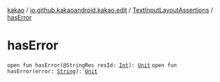 [kakao](../../index.md) / [io.github.kakaoandroid.kakao.edit](../index.md) / [TextInputLayoutAssertions](index.md) / [hasError](./has-error.md)

# hasError

`open fun hasError(@StringRes resId: `[`Int`](https://kotlinlang.org/api/latest/jvm/stdlib/kotlin/-int/index.html)`): `[`Unit`](https://kotlinlang.org/api/latest/jvm/stdlib/kotlin/-unit/index.html)
`open fun hasError(error: `[`String`](https://kotlinlang.org/api/latest/jvm/stdlib/kotlin/-string/index.html)`): `[`Unit`](https://kotlinlang.org/api/latest/jvm/stdlib/kotlin/-unit/index.html)